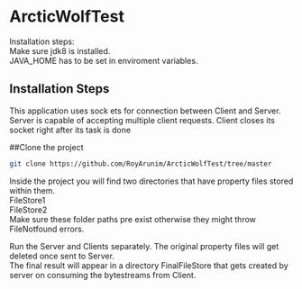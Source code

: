 # ArcticWolfTest
Installation steps:<br/>
Make sure jdk8 is installed.  
JAVA_HOME has to be set in enviroment variables.

## Installation Steps
This application uses sock
ets for connection between Client and Server. Server is capable of accepting multiple client requests. Client closes its socket right after its task is done  

##Clone the project  
```bash
git clone https://github.com/RoyArunim/ArcticWolfTest/tree/master
``` 
Inside the project you will find two directories that have property files stored within them.  
FileStore1  
FileStore2  
Make sure these folder paths pre exist otherwise they might throw FileNotfound errors.

Run the Server and Clients separately.
The original property files will get deleted once sent to Server.  
The final result will appear in a directory FinalFileStore that gets created by server on consuming the bytestreams from Client.  

